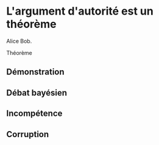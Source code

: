 # L'argument d'autorité est un théorème

Alice Bob.

Théorème

## Démonstration

## Débat bayésien

## Incompétence

## Corruption

